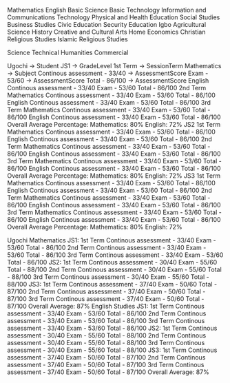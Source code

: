 Mathematics
English
Basic Science
Basic Technology
Information and Communications Technology
Physical and Health Education
Social Studies
Business Studies
Civic Education
Security Education
Igbo
Agricultural Science
History
Creative and Cultural Arts
Home Economics
Christian Religious Studies
Islamic Religious Studies

Science
Technical
Humanities
Commercial

Ugochi -> Student
    JS1 -> GradeLevel
        1st Term -> SessionTerm
            Mathematics -> Subject
                Continous assessment - 33/40 -> AssessmentScore
                Exam - 53/60                 -> AssessmentScore
                Total - 86/100               -> AssessmentScore
            English
                Continous assessment - 33/40
                Exam - 53/60
                Total - 86/100
        2nd Term
            Mathematics
                Continous assessment - 33/40
                Exam - 53/60
                Total - 86/100
            English
                Continous assessment - 33/40
                Exam - 53/60
                Total - 86/100
        3rd Term
            Mathematics
                Continous assessment - 33/40
                Exam - 53/60
                Total - 86/100
            English
                Continous assessment - 33/40
                Exam - 53/60
                Total - 86/100
        Overall Average Percentage:
            Mathematics: 80%
            English: 72%
    JS2
        1st Term
            Mathematics
                Continous assessment - 33/40
                Exam - 53/60
                Total - 86/100
            English
                Continous assessment - 33/40
                Exam - 53/60
                Total - 86/100
        2nd Term
            Mathematics
                Continous assessment - 33/40
                Exam - 53/60
                Total - 86/100
            English
                Continous assessment - 33/40
                Exam - 53/60
                Total - 86/100
        3rd Term
            Mathematics
                Continous assessment - 33/40
                Exam - 53/60
                Total - 86/100
            English
                Continous assessment - 33/40
                Exam - 53/60
                Total - 86/100
        Overall Average Percentage:
            Mathematics: 80%
            English: 72%
    JS3
        1st Term
            Mathematics
                Continous assessment - 33/40
                Exam - 53/60
                Total - 86/100
            English
                Continous assessment - 33/40
                Exam - 53/60
                Total - 86/100
        2nd Term
            Mathematics
                Continous assessment - 33/40
                Exam - 53/60
                Total - 86/100
            English
                Continous assessment - 33/40
                Exam - 53/60
                Total - 86/100
        3rd Term
            Mathematics
                Continous assessment - 33/40
                Exam - 53/60
                Total - 86/100
            English
                Continous assessment - 33/40
                Exam - 53/60
                Total - 86/100
        Overall Average Percentage:
            Mathematics: 80%
            English: 72%

Ugochi
    Mathematics
        JS1:
            1st Term
                Continous assessment - 33/40
                Exam - 53/60
                Total - 86/100
            2nd Term
                Continous assessment - 33/40
                Exam - 53/60
                Total - 86/100
            3rd Term
                Continous assessment - 33/40
                Exam - 53/60
                Total - 86/100
        JS2:
            1st Term
                Continous assessment - 30/40
                Exam - 55/60
                Total - 88/100
            2nd Term
                Continous assessment - 30/40
                Exam - 55/60
                Total - 88/100
            3rd Term
                Continous assessment - 30/40
                Exam - 55/60
                Total - 88/100
        JS3:
            1st Term
                Continous assessment - 37/40
                Exam - 50/60
                Total - 87/100
            2nd Term
                Continous assessment - 37/40
                Exam - 50/60
                Total - 87/100
            3rd Term
                Continous assessment - 37/40
                Exam - 50/60
                Total - 87/100
        Overall Average:
            87%
    English Studies
        JS1:
            1st Term
                Continous assessment - 33/40
                Exam - 53/60
                Total - 86/100
            2nd Term
                Continous assessment - 33/40
                Exam - 53/60
                Total - 86/100
            3rd Term
                Continous assessment - 33/40
                Exam - 53/60
                Total - 86/100
        JS2:
            1st Term
                Continous assessment - 30/40
                Exam - 55/60
                Total - 88/100
            2nd Term
                Continous assessment - 30/40
                Exam - 55/60
                Total - 88/100
            3rd Term
                Continous assessment - 30/40
                Exam - 55/60
                Total - 88/100
        JS3:
            1st Term
                Continous assessment - 37/40
                Exam - 50/60
                Total - 87/100
            2nd Term
                Continous assessment - 37/40
                Exam - 50/60
                Total - 87/100
            3rd Term
                Continous assessment - 37/40
                Exam - 50/60
                Total - 87/100
        Overall Average:
            87%
